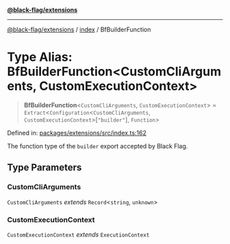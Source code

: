 [**@black-flag/extensions**](../../README.md)

***

[@black-flag/extensions](../../README.md) / [index](../README.md) / BfBuilderFunction

# Type Alias: BfBuilderFunction\<CustomCliArguments, CustomExecutionContext\>

> **BfBuilderFunction**\<`CustomCliArguments`, `CustomExecutionContext`\> = `Extract`\<`Configuration`\<`CustomCliArguments`, `CustomExecutionContext`\>\[`"builder"`\], `Function`\>

Defined in: [packages/extensions/src/index.ts:162](https://github.com/Xunnamius/black-flag/blob/79ac029630564873580521833d41f0f37fb5eec8/packages/extensions/src/index.ts#L162)

The function type of the `builder` export accepted by Black Flag.

## Type Parameters

### CustomCliArguments

`CustomCliArguments` *extends* `Record`\<`string`, `unknown`\>

### CustomExecutionContext

`CustomExecutionContext` *extends* `ExecutionContext`
